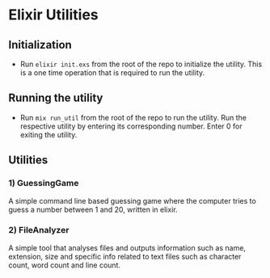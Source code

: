# Elixir Utilities

## Initialization
- Run ```elixir init.exs``` from the root of the repo to initialize the utility. This is a one time operation that is required to run the utility.

## Running the utility
- Run ```mix run_util``` from the root of the repo to run the utility. Run the respective utility by entering its corresponding number. Enter 0 for exiting the utility.

## Utilities

### 1) GuessingGame

A simple command line based guessing game where the computer tries to guess a number between 1 and 20, written in elixir.  


### 2) FileAnalyzer

A simple tool that analyses files and outputs information such as name, extension, size and specific info related to text files such as character count, word count and line count.

